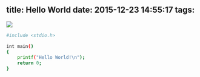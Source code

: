 title: Hello World
date: 2015-12-23 14:55:17
tags:
---
![](/img/hello.jpg)

``` bash
#include <stdio.h>

int main()
{
    printf("Hello World!\n");
    return 0;
}
```